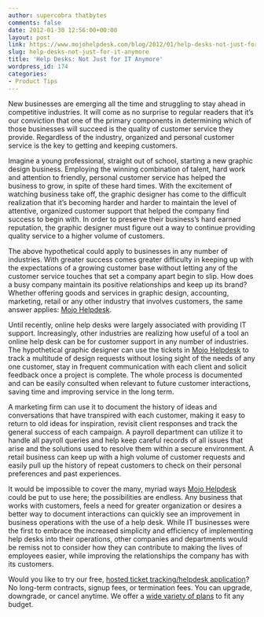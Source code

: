 ```yaml
---
author: supercobra thatbytes
comments: false
date: 2012-01-30 12:56:00+00:00
layout: post
link: https://www.mojohelpdesk.com/blog/2012/01/help-desks-not-just-for-it-anymore/
slug: help-desks-not-just-for-it-anymore
title: 'Help Desks: Not Just for IT Anymore'
wordpress_id: 174
categories:
- Product Tips
---
```


New businesses are emerging all the time and struggling to stay ahead in competitive industries. It will come as no surprise to regular readers that it’s our conviction that one of the primary components in determining which of those businesses will succeed is the quality of customer service they provide. Regardless of the industry, organized and personal customer service is the key to getting and keeping customers.


Imagine a young professional, straight out of school, starting a new graphic design business. Employing the winning combination of talent, hard work and attention to friendly, personal customer service has helped the business to grow, in spite of these hard times. With the excitement of watching business take off, the graphic designer has come to the difficult realization that it’s becoming harder and harder to maintain the level of attentive, organized customer support that helped the company find success to begin with. In order to preserve their business’s hard earned reputation, the graphic designer must figure out a way to continue providing quality service to a higher volume of customers.

The above hypothetical could apply to businesses in any number of industries. With greater success comes greater difficulty in keeping up with the expectations of a growing customer base without letting any of the customer service touches that set a company apart begin to slip. How does a busy company maintain its positive relationships and keep up its brand? Whether offering goods and services in graphic design, accounting, marketing, retail or any other industry that involves customers, the same answer applies: [Mojo Helpdesk](http://www.mojohelpdesk.com/).

Until recently, online help desks were largely associated with providing IT support. Increasingly, other industries are realizing how useful of a tool an online help desk can be for customer support in any number of industries. The hypothetical graphic designer can use the tickets in [Mojo Helpdesk](http://www.mojohelpdesk.com/) to track a multitude of design requests without losing sight of the needs of any one customer, stay in frequent communication with each client and solicit feedback once a project is complete. The whole process is documented and can be easily consulted when relevant to future customer interactions, saving time and improving service in the long term.

A marketing firm can use it to document the history of ideas and conversations that have transpired with each customer, making it easy to return to old ideas for inspiration, revisit client responses and track the general success of each campaign. A payroll department can utilize it to handle all payroll queries and help keep careful records of all issues that arise and the solutions used to resolve them within a secure environment. A retail business can keep up with a high volume of customer requests and easily pull up the history of repeat customers to check on their personal preferences and past experiences.

It would be impossible to cover the many, myriad ways [Mojo Helpdesk](http://www.mojohelpdesk.com/) could be put to use here; the possibilities are endless. Any business that works with customers, feels a need for greater organization or desires a better way to document interactions can quickly see an improvement in business operations with the use of a help desk. While IT businesses were the first to embrace the increased simplicity and efficiency of implementing help desks into their operations, other companies and departments would be remiss not to consider how they can contribute to making the lives of employees easier, while improving the relationships the company has with its customers.





Would you like to try our free, [ hosted ticket tracking/helpdesk application](http://www.mojohelpdesk.com/)? No long-term contracts, signup fees, or termination fees. You can upgrade, downgrade, or cancel anytime. We offer a [wide variety of plans](http://signup.mojohelpdesk.com/signup) to fit any budget.



